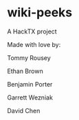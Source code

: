 # wiki-peeks
A HackTX project

Made with love by:

Tommy Rousey

Ethan Brown

Benjamin Porter

Garrett Wezniak

David Chen
